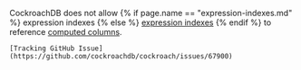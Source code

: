 CockroachDB does not allow {%  if page.name == "expression-indexes.md" %} expression indexes {%  else %} [expression indexes](expression-indexes.html) {%  endif %} to reference [computed columns](computed-columns.html).

    [Tracking GitHub Issue](https://github.com/cockroachdb/cockroach/issues/67900)
